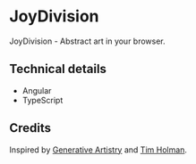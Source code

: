 # JoyDivision

JoyDivision - Abstract art in your browser.

## Technical details
- Angular
- TypeScript

## Credits
Inspired by [Generative Artistry][1] and [Tim Holman][2].

[1]: https://generativeartistry.com
[2]: https://github.com/tholman
